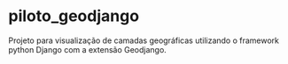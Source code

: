 # piloto_geodjango
Projeto para visualização de camadas geográficas utilizando o framework python Django com a extensão Geodjango.
